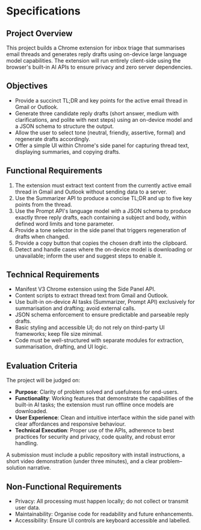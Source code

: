 # Specifications

## Project Overview

This project builds a Chrome extension for inbox triage that summarises email threads and generates reply drafts using on-device large language model capabilities. The extension will run entirely client-side using the browser's built-in AI APIs to ensure privacy and zero server dependencies.

## Objectives

- Provide a succinct TL;DR and key points for the active email thread in Gmail or Outlook.
- Generate three candidate reply drafts (short answer, medium with clarifications, and polite with next steps) using an on-device model and a JSON schema to structure the output.
- Allow the user to select tone (neutral, friendly, assertive, formal) and regenerate drafts accordingly.
- Offer a simple UI within Chrome's side panel for capturing thread text, displaying summaries, and copying drafts.

## Functional Requirements

1. The extension must extract text content from the currently active email thread in Gmail and Outlook without sending data to a server.
2. Use the Summarizer API to produce a concise TL;DR and up to five key points from the thread.
3. Use the Prompt API's language model with a JSON schema to produce exactly three reply drafts, each containing a subject and body, within defined word limits and tone parameter.
4. Provide a tone selector in the side panel that triggers regeneration of drafts when changed.
5. Provide a copy button that copies the chosen draft into the clipboard.
6. Detect and handle cases where the on-device model is downloading or unavailable; inform the user and suggest steps to enable it.

## Technical Requirements

- Manifest V3 Chrome extension using the Side Panel API.
- Content scripts to extract thread text from Gmail and Outlook.
- Use built-in on-device AI tasks (Summarizer, Prompt API) exclusively for summarisation and drafting; avoid external calls.
- JSON schema enforcement to ensure predictable and parseable reply drafts.
- Basic styling and accessible UI; do not rely on third-party UI frameworks; keep file size minimal.
- Code must be well-structured with separate modules for extraction, summarisation, drafting, and UI logic.

## Evaluation Criteria

The project will be judged on:
- **Purpose**: Clarity of problem solved and usefulness for end-users.
- **Functionality**: Working features that demonstrate the capabilities of the built-in AI tasks; the extension must run offline once models are downloaded.
- **User Experience**: Clean and intuitive interface within the side panel with clear affordances and responsive behaviour.
- **Technical Execution**: Proper use of the APIs, adherence to best practices for security and privacy, code quality, and robust error handling.

A submission must include a public repository with install instructions, a short video demonstration (under three minutes), and a clear problem–solution narrative.

## Non‑Functional Requirements

- Privacy: All processing must happen locally; do not collect or transmit user data.
- Maintainability: Organise code for readability and future enhancements.
- Accessibility: Ensure UI controls are keyboard accessible and labelled.
